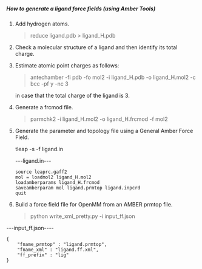 ##### How to generate a ligand force fields (using Amber Tools)

1. Add hydrogen atoms.
   
   > reduce ligand.pdb > ligand_H.pdb

2. Check a molecular structure of a ligand and then identify its total charge.
   
   

3. Estimate atomic point charges as follows:
   
   > antechamber -fi pdb -fo mol2 -i ligand_H.pdb -o ligand_H.mol2 -c bcc -pf y -nc 3
   
   in case that the total charge of the ligand is 3.

4. Generate a frcmod file.
   
   > parmchk2 -i ligand_H.mol2 -o ligand_H.frcmod -f mol2

5. Generate the parameter and topology file using a General Amber Force Field.
   
   tleap -s -f ligand.in
   
   ---ligand.in---
   
   ```textile
   source leaprc.gaff2
   mol = loadmol2 ligand_H.mol2
   loadamberparams ligand_H.frcmod
   saveamberparam mol ligand.prmtop ligand.inpcrd
   quit
   ```

6. Build a force field file for OpenMM from an AMBER prmtop file.
   
   > python write_xml_pretty.py -i input_ff.json

---input_ff.json----

```
{
    "fname_prmtop" : "ligand.prmtop",
    "fname_xml" : "ligand.ff.xml",
    "ff_prefix" : "lig"
}
```


